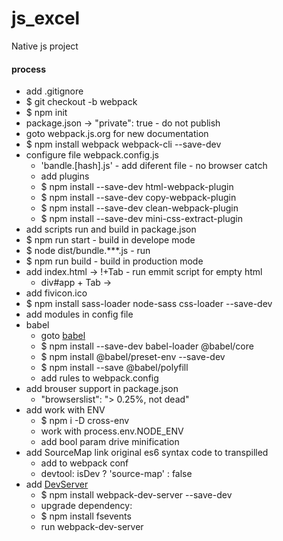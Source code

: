 # js_excel
Native js project

#### process
- add .gitignore
- $ git checkout -b webpack
- $ npm init
- package.json -> "private": true - do not publish
- goto webpack.js.org for new documentation
- $ npm install webpack webpack-cli --save-dev
- configure file webpack.config.js
    - 'bandle.[hash].js' -  add diferent file - no browser catch
    - add plugins
    - $ npm install --save-dev html-webpack-plugin
    - $ npm install --save-dev copy-webpack-plugin
    - $ npm install --save-dev clean-webpack-plugin
    - $ npm install --save-dev mini-css-extract-plugin
- add scripts run and build in package.json
- $ npm run start  - build in develope mode
- $ node dist/bundle.***.js - run
- $ npm run build  - build in production mode
- add index.html -> !+Tab - run emmit script for empty html
    - div#app + Tab -> <div id="app"></div>
- add fivicon.ico
- $ npm install sass-loader node-sass css-loader --save-dev
- add modules in config file
- babel
    - goto [babel](https://babeljs.io/setup#installation)
    - $ npm install --save-dev babel-loader @babel/core
    - $ npm install @babel/preset-env --save-dev
    - $ npm install --save @babel/polyfill
    - add rules to webpack.config 
- add brouser support in package.json
    - "browserslist": "> 0.25%, not dead"
- add work with ENV
    - $ npm i -D cross-env    
    - work with process.env.NODE_ENV
    - add bool param drive minification
- add SourceMap link original es6 syntax code to transpilled
    - add to webpack conf
    - devtool: isDev ? 'source-map' : false
- add [DevServer](https://webpack.js.org/configuration/dev-server/)
    - $ npm install webpack-dev-server --save-dev
    - upgrade dependency:
    - $ npm install fsevents
    - run webpack-dev-server



